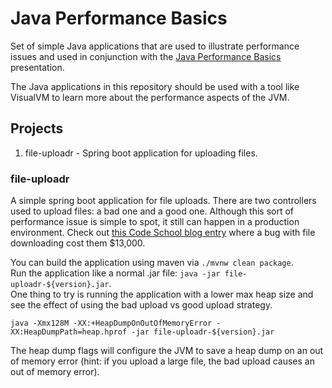 # Java Performance Basics
Set of simple Java applications that are used to illustrate performance issues
and used in conjunction with the [Java Performance Basics](
https://docs.google.com/presentation/d/1Nv7ez3hl1OukEwcVdVgc0kpMBqjbbgsQuLIpQgrFoKk/edit?usp=sharing
) presentation.

The Java applications in this repository should be used with a tool like
VisualVM to learn more about the performance aspects of the JVM.

## Projects
1. file-uploadr - Spring boot application for uploading files.

### file-uploadr
A simple spring boot application for file uploads.  There are two controllers
used to upload files: a bad one and a good one.  Although this sort of performance
issue is simple to spot, it still can happen in a production environment.  Check
out [this Code School blog entry](https://www.codeschool.com/blog/2015/06/04/how-a-bug-in-my-ruby-code-cost-code-school-13000/)
where a bug with file downloading cost them $13,000.

You can build the application using maven via `./mvnw clean package`.  
Run the application like a normal .jar file: `java -jar file-uploadr-${version}.jar`.  
One thing to try is running the application with a lower max heap size and see the
effect of using the bad upload vs good upload strategy.
```
java -Xmx128M -XX:+HeapDumpOnOutOfMemoryError -XX:HeapDumpPath=heap.hprof -jar file-uploadr-${version}.jar
```

The heap dump flags will configure the JVM to save a heap dump on an out of memory error (hint: if you upload a large file, the bad upload causes an out of memory error).
